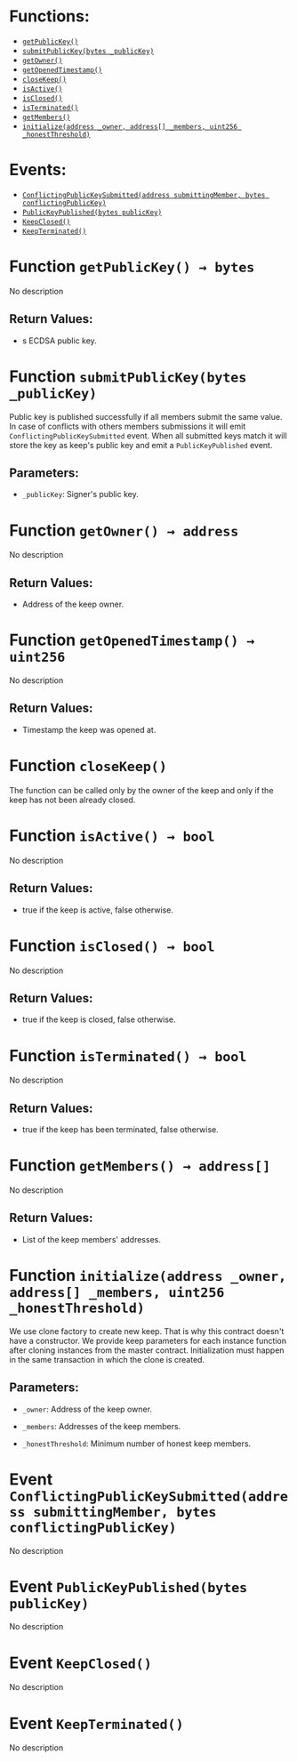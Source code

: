 


# Functions:
- [`getPublicKey()`](#ECDSANodeManagement-getPublicKey--)
- [`submitPublicKey(bytes _publicKey)`](#ECDSANodeManagement-submitPublicKey-bytes-)
- [`getOwner()`](#ECDSANodeManagement-getOwner--)
- [`getOpenedTimestamp()`](#ECDSANodeManagement-getOpenedTimestamp--)
- [`closeKeep()`](#ECDSANodeManagement-closeKeep--)
- [`isActive()`](#ECDSANodeManagement-isActive--)
- [`isClosed()`](#ECDSANodeManagement-isClosed--)
- [`isTerminated()`](#ECDSANodeManagement-isTerminated--)
- [`getMembers()`](#ECDSANodeManagement-getMembers--)
- [`initialize(address _owner, address[] _members, uint256 _honestThreshold)`](#ECDSANodeManagement-initialize-address-address---uint256-)

# Events:
- [`ConflictingPublicKeySubmitted(address submittingMember, bytes conflictingPublicKey)`](#ECDSANodeManagement-ConflictingPublicKeySubmitted-address-bytes-)
- [`PublicKeyPublished(bytes publicKey)`](#ECDSANodeManagement-PublicKeyPublished-bytes-)
- [`KeepClosed()`](#ECDSANodeManagement-KeepClosed--)
- [`KeepTerminated()`](#ECDSANodeManagement-KeepTerminated--)

# <a id="ECDSANodeManagement-getPublicKey--"></a> Function `getPublicKey() → bytes`
No description
## Return Values:
- s ECDSA public key.
# <a id="ECDSANodeManagement-submitPublicKey-bytes-"></a> Function `submitPublicKey(bytes _publicKey)`
Public key is published successfully if all members submit the same
value. In case of conflicts with others members submissions it will emit
`ConflictingPublicKeySubmitted` event. When all submitted keys match
it will store the key as keep's public key and emit a `PublicKeyPublished`
event.

## Parameters:
- `_publicKey`: Signer's public key.
# <a id="ECDSANodeManagement-getOwner--"></a> Function `getOwner() → address`
No description
## Return Values:
- Address of the keep owner.
# <a id="ECDSANodeManagement-getOpenedTimestamp--"></a> Function `getOpenedTimestamp() → uint256`
No description
## Return Values:
- Timestamp the keep was opened at.
# <a id="ECDSANodeManagement-closeKeep--"></a> Function `closeKeep()`
The function can be called only by the owner of the keep and only
if the keep has not been already closed.
# <a id="ECDSANodeManagement-isActive--"></a> Function `isActive() → bool`
No description
## Return Values:
- true if the keep is active, false otherwise.
# <a id="ECDSANodeManagement-isClosed--"></a> Function `isClosed() → bool`
No description
## Return Values:
- true if the keep is closed, false otherwise.
# <a id="ECDSANodeManagement-isTerminated--"></a> Function `isTerminated() → bool`
No description
## Return Values:
- true if the keep has been terminated, false otherwise.
# <a id="ECDSANodeManagement-getMembers--"></a> Function `getMembers() → address[]`
No description
## Return Values:
- List of the keep members' addresses.
# <a id="ECDSANodeManagement-initialize-address-address---uint256-"></a> Function `initialize(address _owner, address[] _members, uint256 _honestThreshold)`
We use clone factory to create new keep. That is why this contract
doesn't have a constructor. We provide keep parameters for each instance
function after cloning instances from the master contract.
Initialization must happen in the same transaction in which the clone is
created.

## Parameters:
- `_owner`: Address of the keep owner.

- `_members`: Addresses of the keep members.

- `_honestThreshold`: Minimum number of honest keep members.

# <a id="ECDSANodeManagement-ConflictingPublicKeySubmitted-address-bytes-"></a> Event `ConflictingPublicKeySubmitted(address submittingMember, bytes conflictingPublicKey)` 
No description
# <a id="ECDSANodeManagement-PublicKeyPublished-bytes-"></a> Event `PublicKeyPublished(bytes publicKey)` 
No description
# <a id="ECDSANodeManagement-KeepClosed--"></a> Event `KeepClosed()` 
No description
# <a id="ECDSANodeManagement-KeepTerminated--"></a> Event `KeepTerminated()` 
No description
